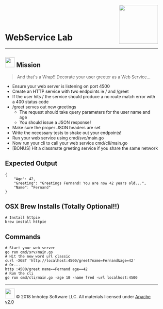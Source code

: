 <img src="../../assets/gophernand.png" align="right" width="128" height="auto"/>

<br/>
<br/>
<br/>

# WebService Lab

---
## <img src="../../assets/lab.png" width="auto" height="32"/> Mission

> And that's a Wrap!! Decorate your user greeter as a Web Service...

* Ensure your web server is listening on port 4500
* Create an HTTP service with two endpoints ie / and /greet
* If the user hits / the service should produce a no route match error with a 400 status code
* /greet serves out new greetings
  * The request should take query parameters for the user name and age
  * You should issue a JSON response!
* Make sure the proper JSON headers are set
* Write the necessary tests to shake out your endpoints!
* Run your web service using cmd/svc/main.go
* Now run your cli to call your web service cmd/cli/main.go
* [BONUS] Hit a classmate greeting service if you share the same network

## Expected Output

```text
{
    "Age": 42,
    "Greeting": "Greetings Fernand! You are now 42 years old...",
    "Name": "Fernand"
}
```

## OSX Brew Installs (Totally Optional!!)

```shell
# Install httpie
brew install httpie
```

## Commands

```shell
# Start your web server
go run cmd/srv/main.go
# Hit the new_word url classic
curl -XGET 'http://localhost:4500/greet?name=Fernand&age=42'
# Or...
http :4500/greet name==Fernand age==42
# Run the cli
go run cmd/cli/main.go -age 10 -name fred -url localhost:4500
```

---
<img src="../../assets/imhotep_logo.png" width="32" height="auto"/> © 2018 Imhotep Software LLC.
All materials licensed under [Apache v2.0](http://www.apache.org/licenses/LICENSE-2.0)